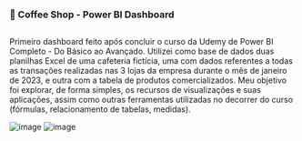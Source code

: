 ### 📌 Coffee Shop - Power BI Dashboard
##

Primeiro dashboard feito após concluir o curso da Udemy de Power BI Completo - Do Básico ao Avançado.
Utilizei como base de dados duas planilhas Excel de uma cafeteria fictícia, uma com dados referentes a todas as transações realizadas nas 3 lojas da empresa durante o mês de janeiro de 2023, e outra com a tabela de produtos comercializados. 
Meu objetivo foi explorar, de forma simples, os recursos de visualizações e suas aplicações, assim como outras ferramentas utilizadas no decorrer do curso (fórmulas, relacionamento de tabelas, medidas).

![image](https://github.com/user-attachments/assets/6cab72bb-47cd-403d-812c-99c485f4866b)
![image](https://github.com/user-attachments/assets/a432dfaf-fc93-48c2-b290-8c955b3c4678)


